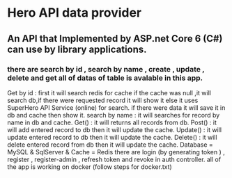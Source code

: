 # Hero API data provider
## An API that Implemented by ASP.net Core 6 (C#) can use by library applications.
### there are search by id , search by name , create , update , delete and get all of datas of table is avalable in this app.
 Get by id : first it will search redis for cache if the cache was null ,it will search db,if there were requested record it will show it else it uses SuperHero API Service (online) for search. if there were data it will save it in db and cache then show it.
 search by name : it will searches for record by name in db and cache.
 Get() : it will returns all records from db.
 Post() : it will add entered record to db then it will update the cache.
 Update() :  it will update entered record to db then it will update the cache.
 Delete() : it will delete entered record from db then it will update the cache.
 Database = MySQL & SqlServer & Cache = Redis
 there are login (by generating token ) , register , register-admin , refresh token and revoke in auth controller.
 all of the app is working on docker (follow steps for docker.txt)
